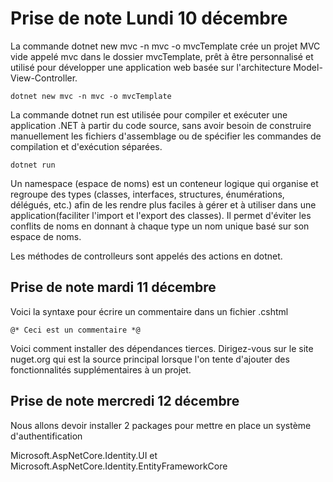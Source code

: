 # Prise de note Lundi 10 décembre

La commande dotnet new mvc -n mvc -o mvcTemplate crée un projet MVC vide appelé mvc dans le dossier mvcTemplate, prêt à être personnalisé et utilisé pour développer une application web basée sur l'architecture Model-View-Controller.

```
dotnet new mvc -n mvc -o mvcTemplate
```

La commande dotnet run est utilisée pour compiler et exécuter une application .NET à partir du code source, sans avoir besoin de construire manuellement les fichiers d'assemblage ou de spécifier les commandes de compilation et d'exécution séparées.

```
dotnet run
```

Un namespace (espace de noms) est un conteneur logique qui organise et regroupe des types (classes, interfaces, structures, énumérations, délégués, etc.) afin de les rendre plus faciles à gérer et à utiliser dans une application(faciliter l'import et l'export des classes). Il permet d'éviter les conflits de noms en donnant à chaque type un nom unique basé sur son espace de noms.

Les méthodes de controlleurs sont appelés des actions en dotnet.

## Prise de note mardi 11 décembre

Voici la syntaxe pour écrire un commentaire dans un fichier .cshtml

```
@* Ceci est un commentaire *@
```

Voici comment installer des dépendances tierces. Dirigez-vous sur le site nuget.org qui est la source principal lorsque l'on tente d'ajouter des fonctionnalités supplémentaires à un projet.

## Prise de note mercredi 12 décembre

Nous allons devoir installer 2 packages pour mettre en place un système d'authentification

Microsoft.AspNetCore.Identity.UI et Microsoft.AspNetCore.Identity.EntityFrameworkCore
